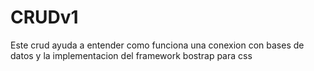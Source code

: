# CRUDv1
Este crud ayuda a entender como funciona una conexion con bases de datos y la implementacion del framework bostrap para css
